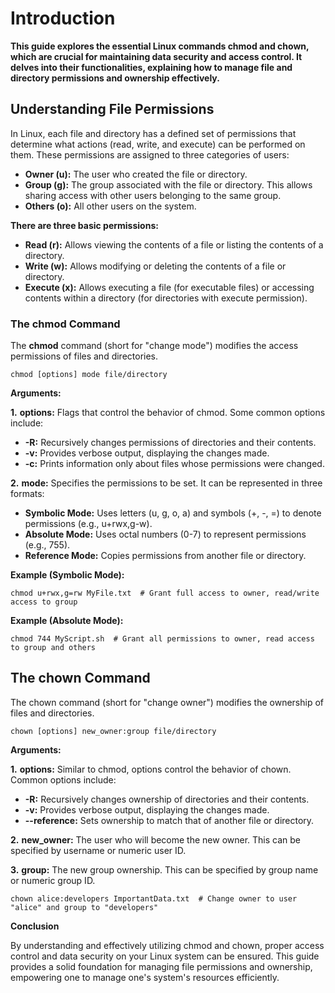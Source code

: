 # Introduction

__This guide explores the essential Linux commands chmod and chown, which are crucial for maintaining data security and access control. It delves into their functionalities, explaining how to manage file and directory permissions and ownership effectively.__

## Understanding File Permissions

In Linux, each file and directory has a defined set of permissions that determine what actions (read, write, and execute) can be performed on them.  These permissions are assigned to three categories of users:

- __Owner (u):__ The user who created the file or directory.
- __Group (g):__ The group associated with the file or directory. This allows sharing access with other users belonging to the same group.
- __Others (o):__ All other users on the system.

__There are three basic permissions:__

- __Read (r):__ Allows viewing the contents of a file or listing the contents of a directory.
- __Write (w):__ Allows modifying or deleting the contents of a file or directory.
- __Execute (x):__ Allows executing a file (for executable files) or accessing contents within a directory (for directories with execute permission).

### The chmod Command

The __chmod__ command (short for "change mode") modifies the access permissions of files and directories.

```
chmod [options] mode file/directory
```

__Arguments:__

__1.__ __options:__ Flags that control the behavior of chmod. Some common options include:
- __-R:__ Recursively changes permissions of directories and their contents.
- __-v:__ Provides verbose output, displaying the changes made.
- __-c:__ Prints information only about files whose permissions were changed.

__2.__ __mode:__ Specifies the permissions to be set. It can be represented in three formats:
- __Symbolic Mode:__ Uses letters (u, g, o, a) and symbols (+, -, =) to denote permissions (e.g., u+rwx,g-w).
- __Absolute Mode:__ Uses octal numbers (0-7) to represent permissions (e.g., 755).
- __Reference Mode:__ Copies permissions from another file or directory.

__Example (Symbolic Mode):__

```
chmod u+rwx,g=rw MyFile.txt  # Grant full access to owner, read/write access to group
```
__Example (Absolute Mode):__
```
chmod 744 MyScript.sh  # Grant all permissions to owner, read access to group and others
```

## The chown Command

The chown command (short for "change owner") modifies the ownership of files and directories.

```
chown [options] new_owner:group file/directory
```

__Arguments:__

__1.__ __options:__ Similar to chmod, options control the behavior of chown. Common options include:
- __-R:__ Recursively changes ownership of directories and their contents.
- __-v:__ Provides verbose output, displaying the changes made.
- __--reference:__ Sets ownership to match that of another file or directory.

__2.__ __new_owner:__ The user who will become the new owner. This can be specified by username or numeric user ID.

__3.__ __group:__ The new group ownership. This can be specified by group name or numeric group ID.

```
chown alice:developers ImportantData.txt  # Change owner to user "alice" and group to "developers"
```

__Conclusion__

By understanding and effectively utilizing chmod and chown, proper access control and data security on your Linux system can be ensured. This guide provides a solid foundation for managing file permissions and ownership, empowering one to manage one's system's resources efficiently.
